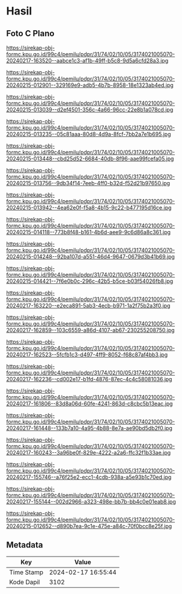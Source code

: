# Hasil

## Foto C Plano

https://sirekap-obj-formc.kpu.go.id/99c4/pemilu/pdpr/31/74/02/10/05/3174021005070-20240217-163520--aabce1c3-af1b-49ff-b5c8-9d5a6cfd28a3.jpg

https://sirekap-obj-formc.kpu.go.id/99c4/pemilu/pdpr/31/74/02/10/05/3174021005070-20240215-012901--329169e9-adb5-4b7b-8958-18e1323ab4ed.jpg

https://sirekap-obj-formc.kpu.go.id/99c4/pemilu/pdpr/31/74/02/10/05/3174021005070-20240215-013039--d2ef4501-356c-4a66-96cc-22e8b1a078cd.jpg

https://sirekap-obj-formc.kpu.go.id/99c4/pemilu/pdpr/31/74/02/10/05/3174021005070-20240215-013235--05c81aaa-80d8-4d9a-8fcf-7bb2a7e1b695.jpg

https://sirekap-obj-formc.kpu.go.id/99c4/pemilu/pdpr/31/74/02/10/05/3174021005070-20240215-013448--cbd25d52-6684-40db-8f96-aae99fcefa05.jpg

https://sirekap-obj-formc.kpu.go.id/99c4/pemilu/pdpr/31/74/02/10/05/3174021005070-20240215-013756--9db34f14-7eeb-4ff0-b32d-f52d21b97650.jpg

https://sirekap-obj-formc.kpu.go.id/99c4/pemilu/pdpr/31/74/02/10/05/3174021005070-20240215-013942--4ea62e0f-f5a8-4b15-9c22-b477195d16ce.jpg

https://sirekap-obj-formc.kpu.go.id/99c4/pemilu/pdpr/31/74/02/10/05/3174021005070-20240215-014118--773b8f48-b161-4b6d-aee9-9c6d86a8c361.jpg

https://sirekap-obj-formc.kpu.go.id/99c4/pemilu/pdpr/31/74/02/10/05/3174021005070-20240215-014248--92ba107d-a551-46d4-9647-0679d3b41b69.jpg

https://sirekap-obj-formc.kpu.go.id/99c4/pemilu/pdpr/31/74/02/10/05/3174021005070-20240215-014421--7f6e0b0c-296c-42b5-b5ce-b03f54026fb8.jpg

https://sirekap-obj-formc.kpu.go.id/99c4/pemilu/pdpr/31/74/02/10/05/3174021005070-20240217-163220--e2eca891-5ab3-4ecb-b971-1a2f75b2a3f0.jpg

https://sirekap-obj-formc.kpu.go.id/99c4/pemilu/pdpr/31/74/02/10/05/3174021005070-20240217-162859--103c6559-a86d-4107-ab67-230255208750.jpg

https://sirekap-obj-formc.kpu.go.id/99c4/pemilu/pdpr/31/74/02/10/05/3174021005070-20240217-162523--5fcfb1c3-d497-4ff9-8052-f68c87af4bb3.jpg

https://sirekap-obj-formc.kpu.go.id/99c4/pemilu/pdpr/31/74/02/10/05/3174021005070-20240217-162236--cd002e17-b1fd-4876-87ec-4c4c58081036.jpg

https://sirekap-obj-formc.kpu.go.id/99c4/pemilu/pdpr/31/74/02/10/05/3174021005070-20240217-161806--83d8a06d-60fe-4241-863d-c8cbc5b13eac.jpg

https://sirekap-obj-formc.kpu.go.id/99c4/pemilu/pdpr/31/74/02/10/05/3174021005070-20240217-161448--133b7a10-4a95-4b88-8e7a-ae90bd5db2f0.jpg

https://sirekap-obj-formc.kpu.go.id/99c4/pemilu/pdpr/31/74/02/10/05/3174021005070-20240217-160243--3a96be0f-829e-4222-a2a6-ffc32f1b33ae.jpg

https://sirekap-obj-formc.kpu.go.id/99c4/pemilu/pdpr/31/74/02/10/05/3174021005070-20240217-155746--a76f25e2-ecc1-4cdb-938a-a5e93b1c70ed.jpg

https://sirekap-obj-formc.kpu.go.id/99c4/pemilu/pdpr/31/74/02/10/05/3174021005070-20240217-155144--002d2966-a323-498e-bb7b-bb4c0e01eab8.jpg

https://sirekap-obj-formc.kpu.go.id/99c4/pemilu/pdpr/31/74/02/10/05/3174021005070-20240215-012652--d890b7ea-9c1e-475e-a84c-70f0bcc8e25f.jpg


## Metadata

| Key        | Value               |
| ---------- | ------------------- |
| Time Stamp | 2024-02-17 16:55:44 |
| Kode Dapil | 3102                |



